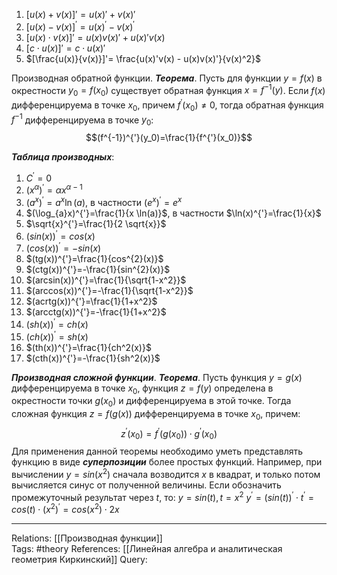 1. $[u(x)+v(x)]'=u(x)' + v(x)'$
2. $[u(x)-v(x)]^{'}=u(x)^{'}-v(x)^{'}$
3. $[u(x) \cdot v(x)]'=u(x)v(x)' + u(x)'v(x)$
4. $[c \cdot u(x)]' = c \cdot u(x)'$
5. $[\frac{u(x)}{v(x)}]'= \frac{u(x)'v(x) - u(x)v(x)'}{v(x)^2}$

Производная обратной функции. 
***Теорема***. Пусть для функции $y=f(x)$ в окрестности $y_0=f(x_0)$ существует обратная функция $x=f^{-1}(y)$. Если $f(x)$ дифференцируема в точке $x_0$, причем $f^{'}(x_0) \neq 0$, тогда обратная функция $f^{-1}$ дифференцируема в точке $y_0$:
$$(f^{-1})^{'}(y_0)=\frac{1}{f^{'}(x_0)}$$

***Таблица производных***:
1. $C^{'}=0$
2. $(x^{\alpha})^{'}=\alpha x^{\alpha-1}$
3. $(a^{x})^{'}=a^{x} \ln(a)$, в частности $(e^{x})^{'}=e^{x}$
4. $(\log_{a}x)^{'}=\frac{1}{x \ln(a)}$, в частности $\ln(x)^{'}=\frac{1}{x}$
5. $\sqrt{x}^{'}=\frac{1}{2 \sqrt{x}}$
6. $(sin(x))^{'}=cos(x)$
7. $(cos(x))^{'}=-sin(x)$
8. $(tg(x))^{'}=\frac{1}{cos^{2}(x)}$
9. $(ctg(x))^{'}=-\frac{1}{sin^{2}(x)}$
10. $(arcsin(x))^{'}=\frac{1}{\sqrt{1-x^2}}$
11. $(arccos(x))^{'}=-\frac{1}{\sqrt{1-x^2}}$
12. $(acrtg(x))^{'}=\frac{1}{1+x^2}$
13. $(arcctg(x))^{'}=-\frac{1}{1+x^2}$
14. $(sh(x))^{'}=ch(x)$
15. $(ch(x))^{'}=sh(x)$
16. $(th(x))^{'}=\frac{1}{ch^2(x)}$
17. $(cth(x))^{'}=-\frac{1}{sh^2(x)}$

***Производная сложной функции***. 
***Теорема***. Пусть функция $y=g(x)$ дифференцируема в точке $x_0$, функция $z=f(y)$ определена в окрестности точки $g(x_0)$ и дифференцируема в этой точке. Тогда сложная функция $z=f(g(x))$ дифференцируема в точке $x_0$, причем:
$$z^{'}(x_0)=f^{'}(g(x_0)) \cdot g^{'}(x_0)$$
Для применения данной теоремы необходимо уметь представлять функцию в виде ***суперпозиции*** более простых функций. Например, при вычислении $y=sin(x^2)$ сначала возводится $x$ в квадрат, и только потом вычисляется синус от полученной величины. Если обозначить промежуточный результат через $t$, то:
$y=sin(t), t=x^2$
$y^{'}=(sin(t))^{'} \cdot t^{'}=cos(t) \cdot (x^2)^{'}=cos(x^2) \cdot 2x$

___
Relations: [[Производная функции]]  
Tags: #theory 
References: [[Линейная алгебра и аналитическая геометрия Киркинский]] 
Query: 